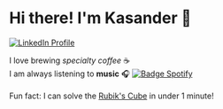 # Hi there! I'm Kasander 👋

[![LinkedIn Profile](https://img.shields.io/badge/kasanderhanssen-blue?style=flat&logo=Linkedin&logoColor=white)](https://www.linkedin.com/in/kasander-hanssen) 


I love brewing *specialty coffee* :coffee:
<br>I am always listening to **music** 🎧 [![Badge Spotify](https://img.shields.io/badge/-My%20Playlist-success?style=flat&logo=Spotify&logoColor=white)](https://open.spotify.com/playlist/41n8B37CXJO7P3TS2sV9qI?si=YoTNoRJwTjqlaNgzoBPEPg)
<br>
<br>Fun fact: I can solve the <a href="https://en.wikipedia.org/wiki/Rubik%27s_Cube">Rubik's Cube</a> in under 1 minute! 
<br>



<!--
**kasanderh/kasanderh** is a ✨ _special_ ✨ repository because its `README.md` (this file) appears on your GitHub profile.

Here are some ideas to get you started:

- 🔭 I’m currently working on ...
- 🌱 I’m currently learning ...
- 👯 I’m looking to collaborate on ...
- 🤔 I’m looking for help with ...
- 💬 Ask me about ...
- 📫 How to reach me: ...
- 😄 Pronouns: ...
- ⚡ Fun fact: ...
-->
